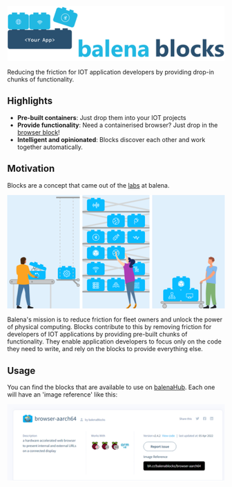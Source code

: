 ![banner](https://raw.githubusercontent.com/balenablocks/blocks/master/docs/images/banner.png)

Reducing the friction for IOT application developers by providing drop-in chunks of functionality.

## Highlights
* **Pre-built containers**: Just drop them into your IOT projects
* **Provide functionality**: Need a containerised browser? Just drop in the [browser block](https://github.com/balenablocks/browser)!
* **Intelligent and opinionated**: Blocks discover each other and work together automatically.

## Motivation
Blocks are a concept that came out of the [labs](https://github.com/balenalabs) at balena.

![blocks factory](https://raw.githubusercontent.com/balenablocks/blocks/master/docs/images/factory.png)

Balena's mission is to reduce friction for fleet owners and unlock the power of physical computing. Blocks contribute to this by removing friction for developers of IOT applications by providing pre-built chunks of functionality. They enable application developers to focus only on the code they need to write, and rely on the blocks to provide everything else.

## Usage
You can find the blocks that are available to use on [balenaHub](https://hub.balena.io/blocks). Each one will have an 'image reference' like this:

![browser reference](https://raw.githubusercontent.com/balenablocks/blocks/master/docs/images/browser-block-image-reference.png)